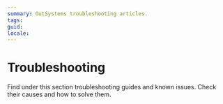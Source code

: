 ```yaml
---
summary: OutSystems troubleshooting articles.
tags: 
guid:
locale:
---
```


# Troubleshooting

Find under this section troubleshooting guides and known issues. Check their causes and how to solve them.
